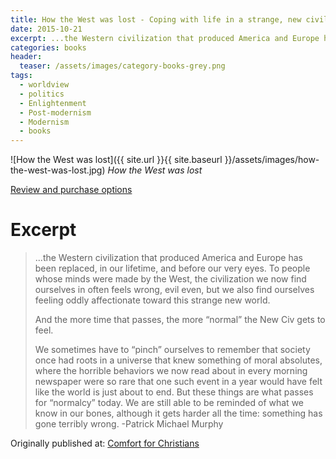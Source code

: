 ```yaml
---
title: How the West was lost - Coping with life in a strange, new civilization by Patrick Michael Murphy
date: 2015-10-21
excerpt: ...the Western civilization that produced America and Europe has been replaced, in our lifetime, and before our very eyes.  
categories: books
header:
  teaser: /assets/images/category-books-grey.png
tags:
  - worldview
  - politics
  - Enlightenment
  - Post-modernism
  - Modernism
  - books
---
```

![How the West was lost]({{ site.url }}{{ site.baseurl }}/assets/images/how-the-west-was-lost.jpg)
*How the West was lost* 

[Review and purchase options](http://www.goodreads.com/book/show/1240115.How_the_West_Was_Lost)

# Excerpt
> ...the Western civilization that produced America and Europe has been replaced, in our lifetime, and before our very eyes.  To people whose minds were made by the West, the civilization we now find ourselves in often feels wrong, evil even, but we also find ourselves feeling oddly affectionate toward this strange new world.
  > 
> And the more time that passes, the more “normal” the New Civ gets to feel.
> 
> We sometimes have to “pinch” ourselves to remember that society once had roots in a universe that knew something of moral absolutes, where the horrible behaviors we now read about in every morning newspaper were so rare that one such event in a year would have felt like the world is just about to end.  But these things are what passes for “normalcy” today.  We are still able to be reminded of what we know in our bones, although it gets harder all the time: something has gone terribly wrong. -Patrick Michael Murphy

<div>Originally published at: <a href='http://www.alecsatin.com/'>Comfort for Christians</a></div>
